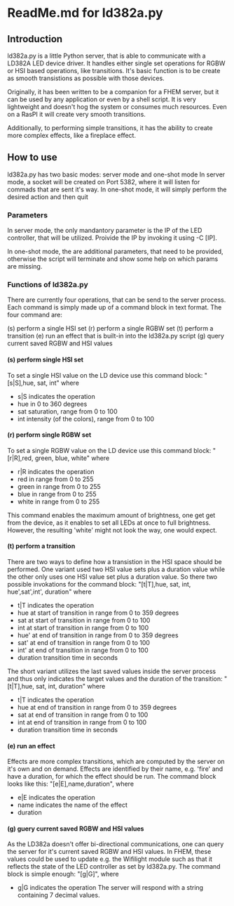 # ReadMe.md for ld382a.py

## Introduction
ld382a.py is a little Python server, that is able to communicate with a LD382A LED device driver. It handles either single set operations for RGBW or HSI based operations, like transitions. It's basic function is to be create as smooth transistions as possible with those devices.

Originally, it has been written to be a companion for a FHEM server, but it can be used by any application or even by a shell script. It is very lightweight and doesn't hog the system or consumes much resources. Even on a RasPI it will create very smooth transitions.

Additionally, to performing simple transitions, it has the ability to create more complex effects, like a fireplace effect.

## How to use
ld382a.py has two basic modes: server mode and one-shot mode
In server mode, a socket will be created on Port 5382, where it will listen for commads that are sent it's way. In one-shot mode, it will simply perform the desired action and then quit

### Parameters
In server mode, the only mandantory parameter is the IP of the LED controller, that will be utilized. Proivide the IP by invoking it using -C [IP].

In one-shot mode, the are additional parameters, that need to be provided, otherwise the script will terminate and show some help on which params are missing.

### Functions of ld382a.py
There are currently four operations, that can be send to the server process. Each command is simply made up of a command block in text format. The four command are:

(s) perform a single HSI set
(r) perform a single RGBW set
(t) perform a transition
(e) run an effect that is built-in into the ld382a.py script
(g) query current saved RGBW and HSI values

#### (s) perform single HSI set
To set a single HSI value on the LD device use this command block:
"[s|S],hue, sat, int" where
- s|S indicates the operation
- hue in 0 to 360 degrees
- sat saturation, range from 0 to 100
- int intensity (of the colors), range from 0 to 100

#### (r) perform single RGBW set
To set a single RGBW value on the LD device use this command block:
"[r|R],red, green, blue, white" where
- r|R indicates the operation
- red in range from 0 to 255
- green in range from 0 to 255
- blue in range from 0 to 255
- white in range from 0 to 255

This command enables the maximum amount of brightness, one get get from the device, as it enables to set all LEDs at once to full brightness. However, the resulting 'white' might not look the way, one would expect.

#### (t) perform a transition
There are two ways to define how a transistion in the HSI space should be performed. One variant used two HSI value sets plus a duration value while the other only uses one HSI value set plus a duration value. So there two possible invokations for the command block:
"[t|T],hue, sat, int, hue',sat',int', duration" where
- t|T indicates the operation
- hue at start of transition in range from 0 to 359 degrees
- sat at start of transition in range from 0 to 100
- int at start of transition in range from 0 to 100
- hue' at end of transition in range from 0 to 359 degrees
- sat' at end of transition in range from 0 to 100
- int' at end of transition in range from 0 to 100
- duration transition time in seconds

The short variant utilizes the last saved values inside the server process and thus only indicates the target values and the duration of the transition:
"[t|T],hue, sat, int, duration" where
- t|T indicates the operation
- hue at end of transition in range from 0 to 359 degrees
- sat at end of transition in range from 0 to 100
- int at end of transition in range from 0 to 100
- duration transition time in seconds

#### (e) run an effect
Effects are more complex transitions, which are computed by the server on it's own and on demand. Effects are identified by their name, e.g. 'fire' and have a duration, for which the effect should be run. The command block looks like this:
"[e|E],name,duration", where
- e|E indicates the operation
- name indicates the name of the effect
- duration

#### (g) guery current saved RGBW and HSI values
As the LD382a doesn't offer bi-directional communications, one can query the server for it's current saved RGBW and HSI values. In FHEM, these values could be used to update e.g. the Wifilight module such as that it reflects the state of the LED controller as set by ld382a.py. The command block is simple enough:
"[g|G]", where
- g|G indicates the operation
The server will respond with a string containing 7 decimal values.
